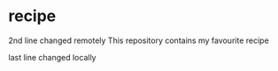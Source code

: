 # recipe
2nd line changed remotely
This repository contains my favourite recipe

last line changed locally